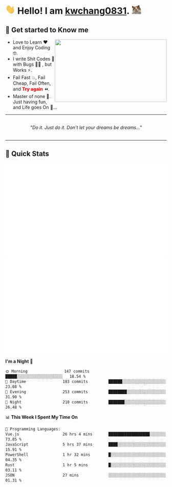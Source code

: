 <h1> <img src="./assets/hi.gif" height="30px"> Hello! I am <a href="https://github.com/kwchang0831">kwchang0831</a>. <img src="./assets/cool-cat.gif" height="30px"> </h1>
</h1>

## 🎉 Get started to Know me

<a href="#"><img align="right" src="https://media.tenor.com/S5qCffxIFdUAAAAC/the-muppet-kermit-the-frog.gif" width="349" height="195" /></a>

- Love to Learn ❤️ and Enjoy Coding 🤓.
- I write Shit Codes 💩 with Bugs 🐛🐛 , but Works ⚡️.
- Fail Fast 💥, Fail Cheap, Fail Often, and <span style="color:red;font-weight:800;">Try again</span> ⏪️.
- Master of none 🤪. Just having fun, and Life goes On 🌱...

<hr/>
<br/>
<div align="center">
<i>"Do it. Just do it. Don't let your dreams be dreams..." </i>
</div>
<br/>
<hr/>

## 🙈 Quick Stats

![](https://raw.githubusercontent.com/kwchang0831/kwchang0831/output/generated/overview.svg)
![](https://raw.githubusercontent.com/kwchang0831/kwchang0831/output/generated/languages.svg)

<!--START_SECTION:waka-->
**I'm a Night 🦉** 

```text
🌞 Morning                147 commits         █████░░░░░░░░░░░░░░░░░░░░   18.54 % 
🌆 Daytime                183 commits         ██████░░░░░░░░░░░░░░░░░░░   23.08 % 
🌃 Evening                253 commits         ████████░░░░░░░░░░░░░░░░░   31.90 % 
🌙 Night                  210 commits         ███████░░░░░░░░░░░░░░░░░░   26.48 % 
```


📊 **This Week I Spent My Time On** 

```text
💬 Programming Languages: 
Vue.js                   26 hrs 4 mins       ██████████████████░░░░░░░   73.85 % 
JavaScript               5 hrs 37 mins       ████░░░░░░░░░░░░░░░░░░░░░   15.91 % 
PowerShell               1 hr 32 mins        █░░░░░░░░░░░░░░░░░░░░░░░░   04.35 % 
Rust                     1 hr 5 mins         █░░░░░░░░░░░░░░░░░░░░░░░░   03.11 % 
JSON                     27 mins             ░░░░░░░░░░░░░░░░░░░░░░░░░   01.31 % 
```


<!--END_SECTION:waka-->
